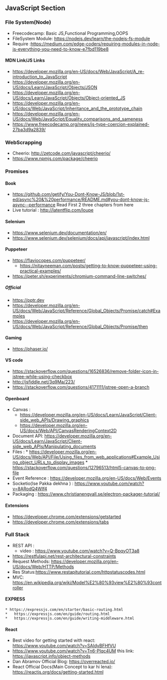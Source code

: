 ## JavaScript Section
### File System(Node)
* Freecodecamp: Basic JS,Functional Programming,OOPS
* FileSystem Module: https://nodejs.dev/learn/the-nodejs-fs-module
* Require :https://medium.com/edge-coders/requiring-modules-in-node-js-everything-you-need-to-know-e7fbd119be8
#### MDN Link/JS Links
* https://developer.mozilla.org/en-US/docs/Web/JavaScript/A_re-introduction_to_JavaScript
* https://developer.mozilla.org/en-US/docs/Learn/JavaScript/Objects/JSON
* https://developer.mozilla.org/en-US/docs/Learn/JavaScript/Objects/Object-oriented_JS 
* https://developer.mozilla.org/en-US/docs/Web/JavaScript/Inheritance_and_the_prototype_chain
* https://developer.mozilla.org/en-US/docs/Web/JavaScript/Equality_comparisons_and_sameness
* https://www.freecodecamp.org/news/js-type-coercion-explained-27ba3d9a2839/
### WebScrapping
* Cheerio: http://zetcode.com/javascript/cheerio/
* https://www.npmjs.com/package/cheerio
### Promises
#### Book
  * https://github.com/getify/You-Dont-Know-JS/blob/1st-ed/async%20&%20performance/README.md#you-dont-know-js-async--performance
    Read First 2 three chapters from here
  * Live tutorial : http://latentflip.com/loupe
#### Selenium
  * https://www.selenium.dev/documentation/en/
  * https://www.selenium.dev/selenium/docs/api/javascript/index.html
#### Puppeteer  
  * https://flaviocopes.com/puppeteer/
	* https://nitayneeman.com/posts/getting-to-know-puppeteer-using-practical-examples/
  * https://peter.sh/experiments/chromium-command-line-switches/
##### **Official**
  * https://pptr.dev
  * https://developer.mozilla.org/en-US/docs/Web/JavaScript/Reference/Global_Objects/Promise/catch#Examples
  * https://developer.mozilla.org/en-US/docs/Web/JavaScript/Reference/Global_Objects/Promise/then
#### Gaming
  * https://phaser.io/
#### VS code 
  * https://stackoverflow.com/questions/16526836/remove-folder-icon-in-jstree-while-using-checkbox
  * http://jsfiddle.net/3q9Ma/223/
  * https://stackoverflow.com/questions/4171111/jstree-open-a-branch
#### Openboard
  *  Canvas :
      * https://developer.mozilla.org/en-US/docs/Learn/JavaScript/Client-side_web_APIs/Drawing_graphics
      * https://developer.mozilla.org/en-US/docs/Web/API/CanvasRenderingContext2D
  * Document API:  https://developer.mozilla.org/en-US/docs/Learn/JavaScript/Client-side_web_APIs/Manipulating_documents
  *  Files : 
    * https://developer.mozilla.org/en-US/docs/Web/API/File/Using_files_from_web_applications#Example_Using_object_URLs_to_display_images
    * https://stackoverflow.com/questions/12796513/html5-canvas-to-png-file
  * Event Reference : https://developer.mozilla.org/en-US/docs/Web/Events
  *  Socketio(Ise Pakka dekhna ) : https://www.youtube.com/watch?v=8ARodQ4Wlf4
  *  Packaging : https://www.christianengvall.se/electron-packager-tutorial/  
#### Extensions
  * https://developer.chrome.com/extensions/getstarted
  * https://developer.chrome.com/extensions/tabs
### Full Stack
  * REST API : 
    * video : https://www.youtube.com/watch?v=Q-BpqyOT3a8 
  * https://restfulapi.net/rest-architectural-constraints
  *  Request Methods: https://developer.mozilla.org/en-US/docs/Web/HTTP/Methods
  * Res Status:https://www.restapitutorial.com/httpstatuscodes.html
  * MVC: https://en.wikipedia.org/wiki/Model%E2%80%93view%E2%80%93controller
  #### EXPRESS 
    * https://expressjs.com/en/starter/basic-routing.html
    *	https://expressjs.com/en/guide/routing.html
    *	https://expressjs.com/en/guide/writing-middleware.html
  #### React
  * Best video for  getting started with react: https://www.youtube.com/watch?v=SAIdyBFHfVU
  * https://www.youtube.com/watch?v=Tn6-PIqc4UM
  this link: https://javascript.info/object-methods
  * Dan Abramov Official Blog: https://overreacted.io/
  * React Official Docs(Main Concept to kar hi lena): https://reactjs.org/docs/getting-started.html
